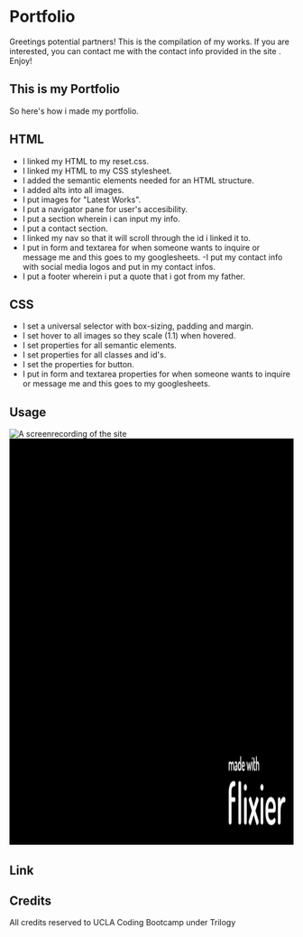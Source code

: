 # Portfolio
Greetings potential partners! This is the compilation of my works. If you are interested, you can contact me with the contact info provided in the site . Enjoy! 

## This is my Portfolio
  So here's how i made my portfolio.

 ## HTML
 - I linked my HTML to my reset.css.
 - I linked my HTML to my CSS stylesheet.
 - I added the semantic elements needed for an HTML structure.
 - I added alts into all images.
 - I put images for "Latest Works".
 - I put a navigator pane for user's accesibility.
 - I put a section wherein i can input my info.
 - I put a contact section.
 - I linked my nav so that it will scroll through the id i linked it to.
 - I put in  form and textarea for when someone wants to inquire or message me and this goes to my googlesheets.
 -I put my contact info with social media logos and put in my contact infos.
 - I put a footer wherein i put a quote that i got from my father.

 ## CSS
 - I set a universal  selector with box-sizing, padding and margin.
 - I set hover to all images so they scale (1.1) when hovered.
 - I set properties for all semantic elements.
 - I set properties for all classes and id's.
 - I set the properties for button.
 - I put in  form and textarea properties for when someone wants to inquire or message me and this goes to my googlesheets.






 ## Usage


 <img src ="New Project.gif" alt="A screenrecording of the site" height="720px">
 <img src = "New Project (1).gif" alt="A screenrecording of the site" height="720px">



## Link





 ## Credits
   All credits reserved to UCLA Coding Bootcamp under Trilogy

